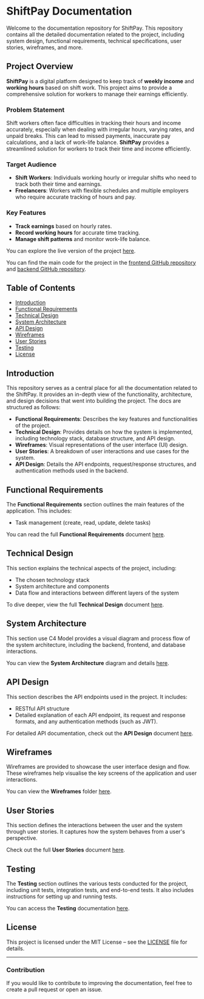 # ShiftPay Documentation

Welcome to the documentation repository for ShiftPay. This repository contains all the detailed documentation related to the project, including system design, functional requirements, technical specifications, user stories, wireframes, and more.

## Project Overview

**ShiftPay** is a digital platform designed to keep track of **weekly income** and **working hours** based on shift work. This project aims to provide a comprehensive solution for workers to manage their earnings efficiently.

### Problem Statement

Shift workers often face difficulties in tracking their hours and income accurately, especially when dealing with irregular hours, varying rates, and unpaid breaks. This can lead to missed payments, inaccurate pay calculations, and a lack of work-life balance. **ShiftPay** provides a streamlined solution for workers to track their time and income efficiently.

### Target Audience

- **Shift Workers**: Individuals working hourly or irregular shifts who need to track both their time and earnings.
- **Freelancers**: Workers with flexible schedules and multiple employers who require accurate tracking of hours and pay.

### Key Features

- **Track earnings** based on hourly rates.
- **Record working hours** for accurate time tracking.
- **Manage shift patterns** and monitor work-life balance.

You can explore the live version of the project [here](https://shiftpay-mqtran.netlify.app/).

You can find the main code for the project in the [frontend GitHub repository](https://github.com/MinhQuan-Tran/ShiftPay_Frontend) and [backend GitHub repository](https://github.com/MinhQuan-Tran/ShiftPay_Backend).

## Table of Contents

- [Introduction](#introduction)
- [Functional Requirements](#functional-requirements)
- [Technical Design](#technical-design)
- [System Architecture](#system-architecture)
- [API Design](#api-design)
- [Wireframes](#wireframes)
- [User Stories](#user-stories)
- [Testing](#testing)
- [License](#license)

## Introduction

This repository serves as a central place for all the documentation related to the ShiftPay. It provides an in-depth view of the functionality, architecture, and design decisions that went into building the project. The docs are structured as follows:

- **Functional Requirements**: Describes the key features and functionalities of the project.
- **Technical Design**: Provides details on how the system is implemented, including technology stack, database structure, and API design.
- **Wireframes**: Visual representations of the user interface (UI) design.
- **User Stories**: A breakdown of user interactions and use cases for the system.
- **API Design**: Details the API endpoints, request/response structures, and authentication methods used in the backend.

## Functional Requirements

The **Functional Requirements** section outlines the main features of the application. This includes:
- Task management (create, read, update, delete tasks)

You can read the full **Functional Requirements** document [here](docs/functional-requirements.md).

## Technical Design

This section explains the technical aspects of the project, including:
- The chosen technology stack
- System architecture and components
- Data flow and interactions between different layers of the system

To dive deeper, view the full **Technical Design** document [here](docs/technical-design.md).

## System Architecture

This section use C4 Model provides a visual diagram and process flow of the system architecture, including the backend, frontend, and database interactions.

You can view the **System Architecture** diagram and details [here](https://s.icepanel.io/6Gly5HmgeLhqbo/1TFX).

## API Design

This section describes the API endpoints used in the project. It includes:
- RESTful API structure
- Detailed explanation of each API endpoint, its request and response formats, and any authentication methods (such as JWT).

For detailed API documentation, check out the **API Design** document [here](docs/api-design.md).

## Wireframes

Wireframes are provided to showcase the user interface design and flow. These wireframes help visualise the key screens of the application and user interactions.

You can view the **Wireframes** folder [here](docs/wireframes/).

## User Stories

This section defines the interactions between the user and the system through user stories. It captures how the system behaves from a user's perspective.

Check out the full **User Stories** document [here](docs/user-stories.md).

## Testing

The **Testing** section outlines the various tests conducted for the project, including unit tests, integration tests, and end-to-end tests. It also includes instructions for setting up and running tests.

You can access the **Testing** documentation [here](docs/testing.md).

## License

This project is licensed under the MIT License – see the [LICENSE](LICENSE) file for details.

---

### Contribution

If you would like to contribute to improving the documentation, feel free to create a pull request or open an issue.